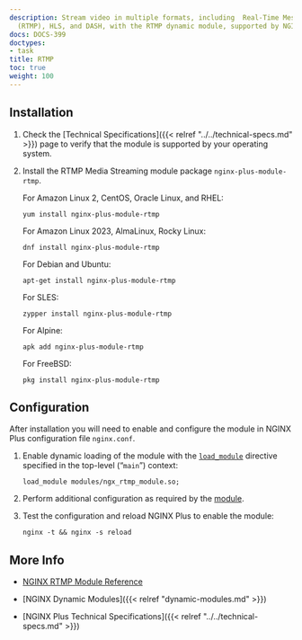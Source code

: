 ```yaml
---
description: Stream video in multiple formats, including  Real-Time Messaging Protocol
  (RTMP), HLS, and DASH, with the RTMP dynamic module, supported by NGINX, Inc.
docs: DOCS-399
doctypes:
- task
title: RTMP
toc: true
weight: 100
---
```



<span id="install"></span>
## Installation

1. Check the [Technical Specifications]({{< relref "../../technical-specs.md" >}}) page to verify that the module is supported by your operating system.

2. Install the RTMP Media Streaming module package `nginx-plus-module-rtmp`.

   For Amazon Linux 2, CentOS, Oracle Linux, and RHEL:
   
   ```shell
   yum install nginx-plus-module-rtmp
   ```

   For Amazon Linux 2023, AlmaLinux, Rocky Linux:

   ```shell
   dnf install nginx-plus-module-rtmp
   ```

   For Debian and Ubuntu:
   
   ```shell
   apt-get install nginx-plus-module-rtmp
   ```

   For SLES:
   
   ```shell
   zypper install nginx-plus-module-rtmp
   ```

   For Alpine:

   ```shell
   apk add nginx-plus-module-rtmp
   ```

   For FreeBSD:

   ```shell
   pkg install nginx-plus-module-rtmp
   ```


<span id="configure"></span>

## Configuration

After installation you will need to enable and configure the module in NGINX Plus configuration file `nginx.conf`.

1. Enable dynamic loading of the module with the [`load_module`](https://nginx.org/en/docs/ngx_core_module.html#load_module) directive specified in the top-level (“`main`”) context:

   ```nginx
   load_module modules/ngx_rtmp_module.so;
   ```

2. Perform additional configuration as required by the [module](https://github.com/arut/nginx-rtmp-module).

3. Test the configuration and reload NGINX Plus to enable the module:

   ```shell
   nginx -t && nginx -s reload
   ```


<span id="info"></span>
## More Info

- [NGINX RTMP Module Reference](https://github.com/arut/nginx-rtmp-module)

- [NGINX Dynamic Modules]({{< relref "dynamic-modules.md" >}})

- [NGINX Plus Technical Specifications]({{< relref "../../technical-specs.md" >}})
